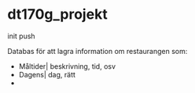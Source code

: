 # dt170g_projekt
init push

Databas för att lagra information om restaurangen som: 
* Måltider| beskrivning, tid, osv
* Dagens| dag, rätt
* 
